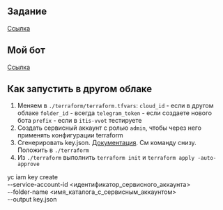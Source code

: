 ## Задание

[Ссылка](https://docs.itiscl.ru/vvot/2023-2024/tasks/task01/task01.html)


## Мой бот

[Ссылка](https://t.me/vvot14_2023_bot)

## Как запустить в другом облаке

1. Меняем в `./terraform/terraform.tfvars`:
    `cloud_id` - если в другом облаке
    `folder_id` - всегда
    `telegram_token` - если создаете нового бота
    `prefix` - если в `itis-vvot` тестируете
2. Создать сервисный аккаунт с ролью `admin`, чтобы через него применять конфигурации terraform
3. Сгенерировать key.json. [Документация](https://cloud.yandex.ru/docs/tutorials/infrastructure-management/terraform-quickstart#get-credentials). См команду снизу. Положить в `./terraform`
4. Из `./terraform` выполнить `terraform init` и `terraform apply -auto-approve`

yc iam key create \
  --service-account-id <идентификатор_сервисного_аккаунта> \
  --folder-name <имя_каталога_с_сервисным_аккаунтом> \
  --output key.json
